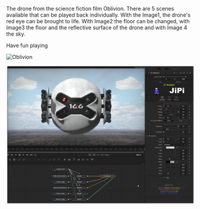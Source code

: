<!-- +++ DO NOT REMOVE THIS COMMENT +++ DO NOT ADD OR EDIT ANY TEXT BEFORE THIS LINE +++ IT WOULD BE A REALLY BAD IDEA +++ -->

The drone from the science fiction film Oblivion. There are 5 scenes available that can be played back individually. With the Image1, the drone's red eye can be brought to life. With Image2 the floor can be changed, with Image3 the floor and the reflective surface of the drone and with Image 4 the sky.

Have fun playing

![Oblivion](https://user-images.githubusercontent.com/78935215/123615732-e0082b80-d805-11eb-9511-eefaadecb8be.gif)




[![Oblivion](Oblivion.png)](Oblivion.fuse)

<!-- +++ DO NOT REMOVE THIS COMMENT +++ DO NOT EDIT ANY TEXT THAT COMES AFTER THIS LINE +++ TRUST ME: JUST DON'T DO IT +++ -->
